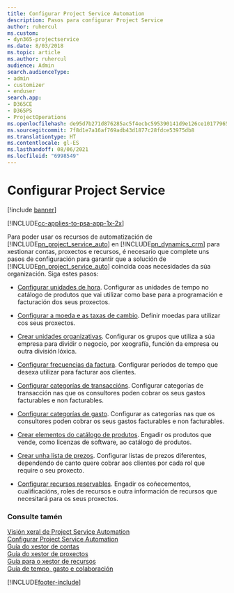 ```yaml
---
title: Configurar Project Service Automation
description: Pasos para configurar Project Service
author: ruhercul
ms.custom:
- dyn365-projectservice
ms.date: 8/03/2018
ms.topic: article
ms.author: ruhercul
audience: Admin
search.audienceType:
- admin
- customizer
- enduser
search.app:
- D365CE
- D365PS
- ProjectOperations
ms.openlocfilehash: de95d7b271d876285ac5f4ecbc595390141d9e126ce101779652828581c1f613
ms.sourcegitcommit: 7f8d1e7a16af769adb43d1877c28fdce53975db8
ms.translationtype: HT
ms.contentlocale: gl-ES
ms.lasthandoff: 08/06/2021
ms.locfileid: "6998549"
---
```

# <a name="configure-project-service"></a>Configurar Project Service

[!include [banner](../includes/psa-now-project-operations.md)]

[!INCLUDE[cc-applies-to-psa-app-1x-2x](../includes/cc-applies-to-psa-app-1x-2x.md)]

Para poder usar os recursos de automatización de [!INCLUDE[pn_project_service_auto](../includes/pn-project-service-auto.md)] en [!INCLUDE[pn_dynamics_crm](../includes/pn-dynamics-crm.md)] para xestionar contas, proxectos e recursos, é necesario que complete uns pasos de configuración para garantir que a solución de [!INCLUDE[pn_project_service_auto](../includes/pn-project-service-auto.md)] coincida coas necesidades da súa organización. Siga estes pasos:  
  
-   [Configurar unidades de hora](../psa/set-up-time-units.md). Configurar as unidades de tempo no catálogo de produtos que vai utilizar como base para a programación e facturación dos seus proxectos.  
  
-   [Configurar a moeda e as taxas de cambio](../psa/set-up-currencies-exchange-rates.md). Definir moedas para utilizar cos seus proxectos.  
  
-   [Crear unidades organizativas](../psa/create-organizational-units.md). Configurar os grupos que utiliza a súa empresa para dividir o negocio, por xeografía, función da empresa ou outra división lóxica.  
  
-   [Configurar frecuencias da factura](../psa/set-up-invoice-frequencies.md). Configurar períodos de tempo que desexa utilizar para facturar aos clientes.  
  
-   [Configurar categorías de transaccións](../psa/configure-transaction-categories.md). Configurar categorías de transacción nas que os consultores poden cobrar os seus gastos facturables e non facturables.  
  
-   [Configurar categorías de gasto](../psa/configure-expense-categories.md). Configurar as categorías nas que os consultores poden cobrar os seus gastos facturables e non facturables.  
  
-   [Crear elementos do catálogo de produtos](../psa/create-product-catalog-items.md). Engadir os produtos que vende, como licenzas de software, ao catálogo de produtos.  
  
-   [Crear unha lista de prezos](../psa/create-price-list.md). Configurar listas de prezos diferentes, dependendo de canto quere cobrar aos clientes por cada rol que require o seu proxecto.  
  
-   [Configurar recursos reservables](../psa/set-up-resources.md). Engadir os coñecementos, cualificacións, roles de recursos e outra información de recursos que necesitará para os seus proxectos.  
  
### <a name="see-also"></a>Consulte tamén  
 [Visión xeral de Project Service Automation](../psa/overview.md)   
 [Configurar Project Service Automation](../psa/configure.md)   
 [Guía do xestor de contas](../psa/account-manager-guide.md)   
 [Guía do xestor de proxectos](../psa/project-manager-guide.md)   
 [Guía para o xestor de recursos](../psa/resource-manager-guide.md)   
 [Guía de tempo, gasto e colaboración](../psa/time-expense-collaboration-guide.md)


[!INCLUDE[footer-include](../includes/footer-banner.md)]